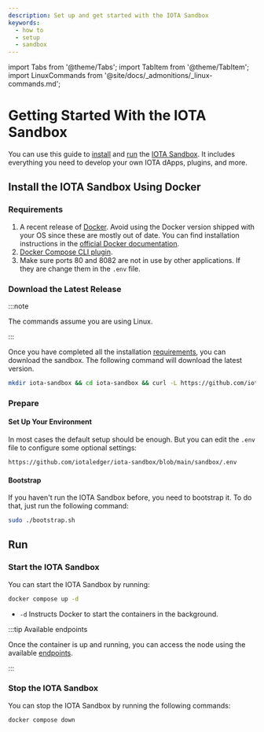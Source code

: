 ```yaml
---
description: Set up and get started with the IOTA Sandbox
keywords:
  - how to
  - setup
  - sandbox
---
```


import Tabs from '@theme/Tabs';
import TabItem from '@theme/TabItem';
import LinuxCommands from '@site/docs/_admonitions/_linux-commands.md';

# Getting Started With the IOTA Sandbox

You can use this guide to [install](#install-the-iota-sandbox-using-docker)
and [run](#run) the [IOTA Sandbox](welcome.md).
It includes everything you need to develop your own IOTA dApps, plugins, and more.

## Install the IOTA Sandbox Using Docker

### Requirements

1. A recent release of [Docker](https://www.docker.com/). Avoid using the Docker version shipped with your OS since these are mostly out of date. You can find installation instructions in the [official Docker documentation](https://docs.docker.com/).
2. [Docker Compose CLI plugin](https://docs.docker.com/compose/install/linux/).
3. Make sure ports 80 and 8082 are not in use by other applications. If they are change them in the `.env` file.

### Download the Latest Release

:::note 

The commands assume you are using Linux.

:::

Once you have completed all the installation [requirements](#requirements), you can download the sandbox. The following command will download the latest version.

```sh
mkdir iota-sandbox && cd iota-sandbox && curl -L https://github.com/iotaledger/iota-sandbox/releases/download/v1.0.0-rc.4/iota_sandbox.tar.gz | tar -zx
```

### Prepare

<LinuxCommands/>

#### Set Up Your Environment

In most cases the default setup should be enough. But you can edit the `.env` file to configure some optional settings:

```sh reference
https://github.com/iotaledger/iota-sandbox/blob/main/sandbox/.env
```

#### Bootstrap

If you haven't run the IOTA Sandbox before, you need to bootstrap it. To do that, just run the following command:

```sh
sudo ./bootstrap.sh
```

## Run

### Start the IOTA Sandbox

You can start the IOTA Sandbox by running:

```sh
docker compose up -d
```

- `-d` Instructs Docker to start the containers in the background.

:::tip Available endpoints

Once the container is up and running, you can access the node using the
available [endpoints](references/endpoints.md).

:::

### Stop the IOTA Sandbox

You can stop the IOTA Sandbox by running the following commands:

```sh
docker compose down
```
